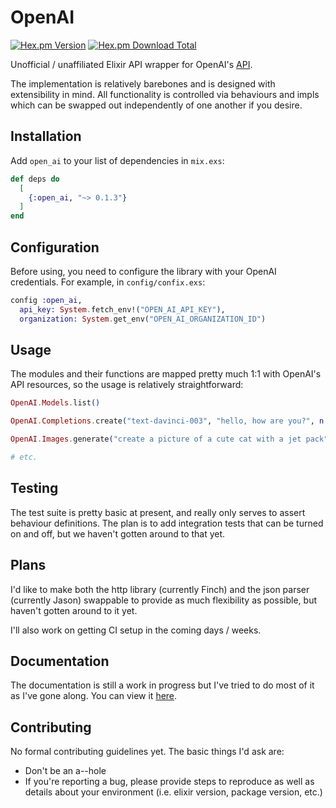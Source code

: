 # OpenAI

[![Hex.pm Version](https://img.shields.io/hexpm/v/open_ai)](https://hex.pm/packages/open_ai)
[![Hex.pm Download Total](https://img.shields.io/hexpm/dt/open_ai)](https://hex.pm/packages/open_ai)

Unofficial / unaffiliated Elixir API wrapper for OpenAI's [API](https://beta.openai.com/docs/introduction).

The implementation is relatively barebones and is designed with extensibility in mind. All
  functionality is controlled via behaviours and impls which can be swapped out independently
  of one another if you desire.

## Installation

Add `open_ai` to your list of dependencies in `mix.exs`:

```elixir
def deps do
  [
    {:open_ai, "~> 0.1.3"}
  ]
end
```

## Configuration

Before using, you need to configure the library with your OpenAI credentials. For example, in
  `config/confix.exs`:

```elixir
config :open_ai,
  api_key: System.fetch_env!("OPEN_AI_API_KEY"),
  organization: System.get_env("OPEN_AI_ORGANIZATION_ID")
```

## Usage

The modules and their functions are mapped pretty much 1:1 with OpenAI's API resources, so
  the usage is relatively straightforward:

```elixir
OpenAI.Models.list()

OpenAI.Completions.create("text-davinci-003", "hello, how are you?", n: 3)

OpenAI.Images.generate("create a picture of a cute cat with a jet pack", size: "512x512")

# etc.
```

## Testing

The test suite is pretty basic at present, and really only serves to assert behaviour
  definitions. The plan is to add integration tests that can be turned on and off, but
  we haven't gotten around to that yet.

## Plans

I'd like to make both the http library (currently Finch) and the json parser (currently Jason)
  swappable to provide as much flexibility as possible, but haven't gotten around to it yet.

I'll also work on getting CI setup in the coming days / weeks.

## Documentation

The documentation is still a work in progress but I've tried to do most of it as I've gone
  along. You can view it [here](https://hexdocs.pm/open_ai/api-reference.html).

## Contributing

No formal contributing guidelines yet. The basic things I'd ask are:

- Don't be an a--hole
- If you're reporting a bug, please provide steps to reproduce as well as details about
  your environment (i.e. elixir version, package version, etc.)
